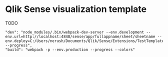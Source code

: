 # Qlik Sense visualization template

TODO

    "dev": "node_modules/.bin/webpack-dev-server --env.development --env.url=http://localhost:4848/sense/app/fullappname/sheet/sheetname --env.deploy=C:/Users/nerush/Documents/Qlik/Sense/Extensions/TestTemplate --progress",
    "build": "webpack -p --env.production --progress --colors"
